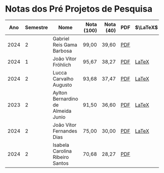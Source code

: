 # Notas dos Pré Projetos de Pesquisa

| Ano  | Semestre | Nome                               | Nota (100) | Nota (40) | PDF                       | $\LaTeX$                    | Overleaf                       |
| ---- | :------- | ---------------------------------- | ---------: | --------: | ------------------------- | --------------------------- | ------------------------------ |
| 2024 | 2        | Gabriel Reis Gama Barbosa          |      99,00 |     39,60 | [PDF][PDF_2024_2_Gabriel] |                             |                                |
| 2024 | 1        | João Vitor Fröhlich                |      95,67 |     38,27 | [PDF][PDF_2024_1_JoãoFro] | [LaTeX][Tex_2024_1_JoãoFro] |                                |
| 2024 | 2        | Lucca Carvalho Augusto             |      93,68 |     37,47 | [PDF][PDF_2024_2_LuccaCa] | [LaTeX][Tex_2024_2_LuccaCa] | [Overleaf][OvL_2024_2_LuccaCa] |
| 2023 | 2        | Aylton Bernardino de Almeida Junio |      91,50 |     36,60 | [PDF][PDF_2023_2_AyltonB] | [LaTeX][Tex_2023_2_AyltonB] |                                |
| 2024 | 2        | João Vítor Fernandes Dias          |      75,00 |     30,00 | [PDF][PDF_2024_2_JoãoFer] | [LaTeX][Tex_2024_2_JoãoFer] |                                |
| 2024 | 2        | Isabela Carolina Ribeiro Santos    |      70,68 |     28,27 | [PDF][PDF_2024_2_Isabela] |                             |                                |

[PDF_2024_2_Gabriel]: <Files\Pré Projetos de Pesquisa\2024_2 - Gabriel Reis Gama Barbosa\Proposta_MESTRADO.pdf>
<!-- [Tex_2024_2_Gabriel]: <> -->

[PDF_2024_1_JoãoFro]: <Files\Pré Projetos de Pesquisa\2024_1 - Joao Vitor Frohlich\main.pdf>
[Tex_2024_1_JoãoFro]: <Files\Pré Projetos de Pesquisa\2024_1 - Joao Vitor Frohlich\main.tex>

[PDF_2024_2_LuccaCa]: <Files\Pré Projetos de Pesquisa\2024_2 - Lucca Carvalho Augusto\Projeto_Mestrado.pdf>
[Tex_2024_2_LuccaCa]: <Files\Pré Projetos de Pesquisa\2024_2 - Lucca Carvalho Augusto\Projeto Mestrado (Clean)\sbc-template.tex>
[OvL_2024_2_LuccaCa]: <https://www.overleaf.com/project/67f3d6099d710e83beaae073>

[PDF_2023_2_AyltonB]: <Files\Pré Projetos de Pesquisa\2023_2 - Aylton Bernardino de Almeida Junio\2023_2 - Aylton.pdf>
[Tex_2023_2_AyltonB]: <Files\Pré Projetos de Pesquisa\2023_2 - Aylton Bernardino de Almeida Junio\src\main.tex>

[PDF_2024_2_JoãoFer]: <Files\Pré Projetos de Pesquisa\2024_2 - João Vítor Fernandes Dias\Pré-Projeto de Pesquisa - João Vítor Fernandes Dias.pdf>
[Tex_2024_2_JoãoFer]: <Files\Pré Projetos de Pesquisa\2024_2 - João Vítor Fernandes Dias\PPP.tex>

[PDF_2024_2_Isabela]: <Files\Pré Projetos de Pesquisa\2024_2 - Isabela Carolina Ribeiro Santos\2024_2 - Isabela Santos.pdf>
<!-- [Tex_2024_2_Isabela]: <> -->
